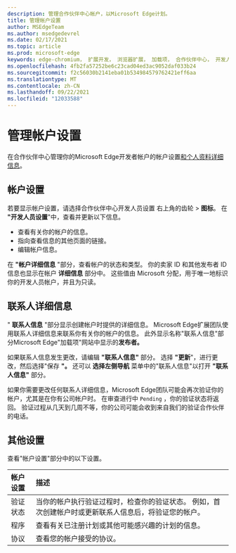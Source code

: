 ```yaml
---
description: 管理合作伙伴中心帐户，以Microsoft Edge计划。
title: 管理帐户设置
author: MSEdgeTeam
ms.author: msedgedevrel
ms.date: 02/17/2021
ms.topic: article
ms.prod: microsoft-edge
keywords: edge-chromium， 扩展开发， 浏览器扩展， 加载项， 合作伙伴中心， 开发人员
ms.openlocfilehash: 4fb2fa57252be6c23cad04ed3ac9052daf033b24
ms.sourcegitcommit: f2c56030b2141eba01b534984579762421eff6aa
ms.translationtype: MT
ms.contentlocale: zh-CN
ms.lasthandoff: 09/22/2021
ms.locfileid: "12033588"
---
```

# <a name="manage-account-settings"></a>管理帐户设置

在合作伙伴中心管理你的Microsoft Edge开发者帐户的帐户设置[和个人资料详细信息][MicrosoftPartnerCenter]。

## <a name="account-settings"></a>帐户设置

若要显示帐户设置，请选择合作伙伴中心开发人员设置 右上角的齿轮[][MicrosoftPartnerCenter]  >  **图标**。  在 **"开发人员设置**"中，查看并更新以下信息。

*   查看有关你的帐户的信息。
*   指向查看信息的其他页面的链接。
*   编辑帐户信息。

在 **"帐户详细信息** "部分，查看帐户的状态和类型。  你的卖家 ID 和其他发布者 ID 信息也显示在帐户 **详细信息** 部分中。  这些值由 Microsoft 分配，用于唯一地标识你的开发人员帐户，并且为只读。

## <a name="contact-details"></a>联系人详细信息

" **联系人信息** "部分显示创建帐户时提供的详细信息。  Microsoft Edge扩展团队使用联系人详细信息来联系你有关你的帐户的信息。  此外显示名称"联系人信息"部分Microsoft Edge"加载项"网站中显示的**发布者。**

如果联系人信息发生更改，请编辑 **"联系人信息"** 部分。  选择 **"更新**"，进行更改，然后选择"保存 **"。**  还可以 **选择左侧导航** 菜单中的"联系人信息"以打开 **"联系人信息"** 部分。

如果你需要更改任何联系人详细信息，Microsoft Edge团队可能会再次验证你的帐户，尤其是在你有公司帐户时。  在审查进行中 `Pending` ，你的验证状态将返回。  验证过程从几天到几周不等，你的公司可能会收到来自我们的验证合作伙伴的电话。

## <a name="other-settings"></a>其他设置

查看"帐户设置"部分中的以下设置。

| 帐户设置 | 描述 |
|:--- |:--- |
| 验证状态 | 当你的帐户执行验证过程时，检查你的验证状态。  例如，首次创建帐户时或更新联系人信息后，将验证您的帐户。 |
| 程序 | 查看有关已注册计划或其他可能感兴趣的计划的信息。 |
| 协议 | 查看您的帐户接受的协议。 |

<!-- links -->

[MicrosoftPartnerCenter]: https://partner.microsoft.com/dashboard/microsoftedge/public/login?ref=dd "合作伙伴中心"
